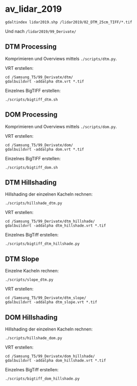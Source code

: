 # av_lidar_2019

```
gdaltindex lidar2019.shp /lidar2019/02_DTM_25cm_TIFF/*.tif
```
Und nach `/lidar2019/99_Derivate/`

## DTM Processing
Komprimieren und Overviews mittels `./scripts/dtm.py`.

VRT erstellen:
```
cd /Samsung_T5/99_Derivate/dtm/
gdalbuildvrt -addalpha dtm.vrt *.tif
```

Einzelnes BigTIFF erstellen:
```
./scripts/bigtiff_dtm.sh
```

## DOM Processing
Komprimieren und Overviews mittels `./scripts/dom.py`.

VRT erstellen:
```
cd /Samsung_T5/99_Derivate/dom/
gdalbuildvrt -addalpha dom.vrt *.tif
```

Einzelnes BigTIFF erstellen:
```
./scripts/bigtiff_dom.sh
```


## DTM Hillshading
Hillshading der einzelnen Kacheln rechnen:
```
./scripts/hillshade_dtm.py
```

VRT erstellen:
```
cd /Samsung_T5/99_Derivate/dtm_hillshade/
gdalbuildvrt -addalpha dtm_hillshade.vrt *.tif
```

Einzelnes BigTiff erstellen:
```
./scripts/bigtiff_dtm_hillshade.py
```

## DTM Slope
Einzelne Kacheln rechnen:
```
./scripts/slope_dtm.py
```

VRT erstellen:
```
cd /Samsung_T5/99_Derivate/dtm_slope/
gdalbuildvrt -addalpha dtm_slope.vrt *.tif
```



## DOM Hillshading
Hillshading der einzelnen Kacheln rechnen:
```
./scripts/hillshade_dom.py
```

VRT erstellen:
```
cd /Samsung_T5/99_Derivate/dom_hillshade/
gdalbuildvrt -addalpha dom_hillshade.vrt *.tif
```

Einzelnes BigTiff erstellen:
```
./scripts/bigtiff_dom_hillshade.py
```